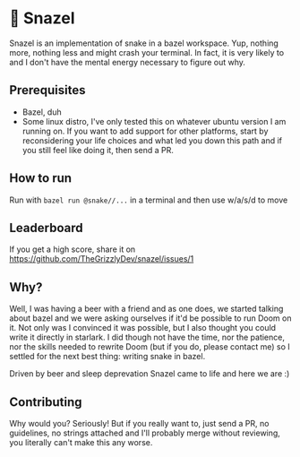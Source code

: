 # 🐍 Snazel

Snazel is an implementation of snake in a bazel workspace. Yup, nothing more, nothing less and might crash your terminal. In fact, it is very likely to and I don't have the mental energy necessary to figure out why.

## Prerequisites

- Bazel, duh
- Some linux distro, I've only tested this on whatever ubuntu version I am running on. If you want to add support for other platforms, start by reconsidering your life choices and what led you down this path and if you still feel like doing it, then send a PR.

## How to run

Run with `bazel run @snake//...` in a terminal and then use w/a/s/d to move

## Leaderboard

If you get a high score, share it on https://github.com/TheGrizzlyDev/snazel/issues/1

## Why?

Well, I was having a beer with a friend and as one does, we started talking about bazel and we were asking ourselves if it'd be possible to run Doom on it. Not only was I convinced it was possible, but I also thought you could write it directly in starlark. I did though not have the time, nor the patience, nor the skills needed to rewrite Doom (but if you do, please contact me) so I settled for the next best thing: writing snake in bazel.

Driven by beer and sleep deprevation Snazel came to life and here we are :)

## Contributing

Why would you? Seriously! But if you really want to, just send a PR, no guidelines, no strings attached and I'll probably merge without reviewing, you literally can't make this any worse.
